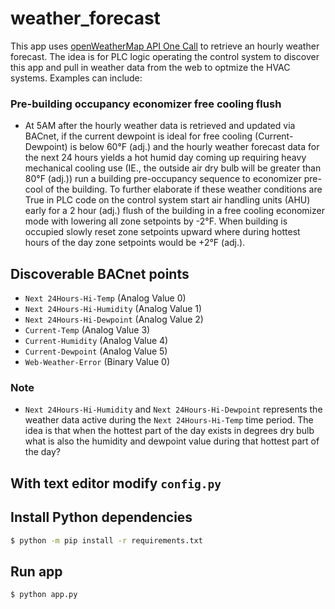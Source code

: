 # weather_forecast

This app uses [openWeatherMap API One Call](https://openweathermap.org/api/one-call-api) to retrieve an hourly weather forecast.
The idea is for PLC logic operating the control system to discover this app and pull in weather data from the web to optmize the HVAC systems. Examples can include:

### Pre-building occupancy economizer free cooling flush
* At 5AM after the hourly weather data is retrieved and updated via BACnet, if the current dewpoint is ideal for free cooling (Current-Dewpoint) is below 60°F (adj.) and the hourly weather forecast data for the next 24 hours yields a hot humid day coming up requiring heavy mechanical cooling use (IE., the outside air dry bulb will be greater than 80°F (adj.)) run a building pre-occupancy sequence to economizer pre-cool of the building. To further elaborate if these weather conditions are True in PLC code on the control system start air handling units (AHU) early for a 2 hour (adj.) flush of the building in a free cooling economizer mode with lowering all zone setpoints by -2°F. When building is occupied slowly reset zone setpoints upward where during hottest hours of the day zone setpoints would be +2°F (adj.).

## Discoverable BACnet points

* `Next 24Hours-Hi-Temp` (Analog Value 0)
* `Next 24Hours-Hi-Humidity` (Analog Value 1)
* `Next 24Hours-Hi-Dewpoint` (Analog Value 2)
* `Current-Temp` (Analog Value 3)
* `Current-Humidity` (Analog Value 4)
* `Current-Dewpoint` (Analog Value 5)
* `Web-Weather-Error` (Binary Value 0)

### Note
* `Next 24Hours-Hi-Humidity` and `Next 24Hours-Hi-Dewpoint` represents the weather data active during the `Next 24Hours-Hi-Temp` time period. The idea is that when the hottest part of the day exists in degrees dry bulb what is also the humidity and dewpoint value during that hottest part of the day?


## With text editor modify `config.py`




## Install Python dependencies 
```bash
$ python -m pip install -r requirements.txt
```

## Run app 
```bash
$ python app.py
````

